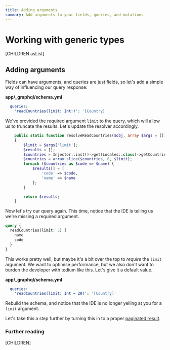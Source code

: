 ```yaml
---
title: Adding arguments
summary: Add arguments to your fields, queries, and mutations
---
```


# Working with generic types

[CHILDREN asList]

## Adding arguments

Fields can have arguments, and queries are just fields, so let's add a simple
way of influencing our query response:

**app/_graphql/schema.yml**
```yaml
  queries:
    'readCountries(limit: Int!)': '[Country]'
```

We've provided the required argument `limit` to the query, which will allow us to truncate the results.
Let's update the resolver accordingly.

```php
    public static function resolveReadCountries($obj, array $args = [])
    {
        $limit = $args['limit'];
        $results = [];
        $countries = Injector::inst()->get(Locales::class)->getCountries();
        $countries = array_slice($countries, 0, $limit);
        foreach ($countries as $code => $name) {
            $results[] = [
                'code' => $code,
                'name' => $name
            ];
        }

        return $results;
    }

```

Now let's try our query again. This time, notice that the IDE is telling us we're missing a required argument.

```graphql
query {
  readCountries(limit: 5) {
    name
    code
  }
}
```

This works pretty well, but maybe it's a bit over the top to *require* the `limit` argument. We want to optimise
performance, but we also don't want to burden the developer with tedium like this. Let's give it a default value.

**app/_graphql/schema.yml**
```yaml
  queries:
    'readCountries(limit: Int = 20)': '[Country]'
```

Rebuild the schema, and notice that the IDE is no longer yelling at you for a `limit` argument.

Let's take this a step further by turning this in to a proper [paginated result](adding_pagination).

### Further reading

[CHILDREN]
